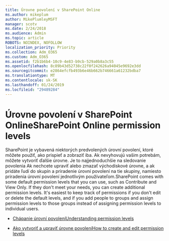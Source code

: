 ```yaml
---
title: Úrovne povolení v SharePoint Online
ms.author: mikeplum
author: MikePlumleyMSFT
manager: scotv
ms.date: 2/24/2018
ms.audience: Admin
ms.topic: article
ROBOTS: NOINDEX, NOFOLLOW
localization_priority: Priority
ms.collection: Adm_O365
ms.custom: Adm_O365
ms.assetid: f2b1b6b4-10c9-4e83-b9cb-529a0b8a3c55
ms.openlocfilehash: 8c89b43d52738c22f0f242626a94045e9692e3dd
ms.sourcegitcommit: e2864efcfb493b6e46b662b746661a61232bdba7
ms.translationtype: MT
ms.contentlocale: sk-SK
ms.lasthandoff: 01/24/2019
ms.locfileid: "29489284"
---
```

# <a name="sharepoint-online-permission-levels"></a><span data-ttu-id="40036-102">Úrovne povolení v SharePoint Online</span><span class="sxs-lookup"><span data-stu-id="40036-102">SharePoint Online permission levels</span></span>

<span data-ttu-id="40036-p101">SharePoint je vybavená niektorých predvolených úrovní povolení, ktoré môžete použiť, ako prispieť a zobraziť iba. Ak nevyhovujú vašim potrebám, môžete vytvoriť ďalšie úrovne. Je to najjednoduchšie na sledovanie povolenia Ak nechcete upraviť alebo zmazať východiskové úrovne, a ak pridáte ľudí do skupín a priradenie úrovní povolení na tie skupiny, namiesto priradenia úrovní povolení jednotlivým používateľom.</span><span class="sxs-lookup"><span data-stu-id="40036-p101">SharePoint comes with some default permission levels that you can use, such as Contribute and View Only. If they don't meet your needs, you can create additional permission levels. It's easiest to keep track of permissions if you don't edit or delete the default levels, and if you add people to groups and assign permission levels to those groups instead of assigning permission levels to individual users.</span></span>
  
- [<span data-ttu-id="40036-106">Chápanie úrovní povolení</span><span class="sxs-lookup"><span data-stu-id="40036-106">Understanding permission levels</span></span>](https://go.microsoft.com/fwlink/?linkid=867071)
    
- [<span data-ttu-id="40036-107">Ako vytvoriť a upraviť úrovne povolení</span><span class="sxs-lookup"><span data-stu-id="40036-107">How to create and edit permission levels</span></span>](https://go.microsoft.com/fwlink/?linkid=867072)
    

